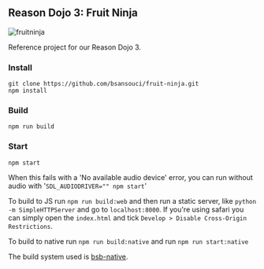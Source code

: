 Reason Dojo 3: Fruit Ninja
---

![fruitninja](https://user-images.githubusercontent.com/4534692/46322453-d4786f00-c59d-11e8-9d0d-18bf0090c842.gif)


Reference project for our Reason Dojo 3.

### Install

```
git clone https://github.com/bsansouci/fruit-ninja.git
npm install
```

### Build
```
npm run build
```

### Start
```
npm start
```

When this fails with a 'No available audio device' error, you can run without audio with '`SDL_AUDIODRIVER="" npm start`'

To build to JS run `npm run build:web` and then run a static server, like `python -m SimpleHTTPServer` and go to `localhost:8000`. If you're using safari you can simply open the `index.html` and tick `Develop > Disable Cross-Origin Restrictions`.

To build to native run `npm run build:native` and run `npm run start:native`

The build system used is [bsb-native](https://github.com/bsansouci/bsb-native).

